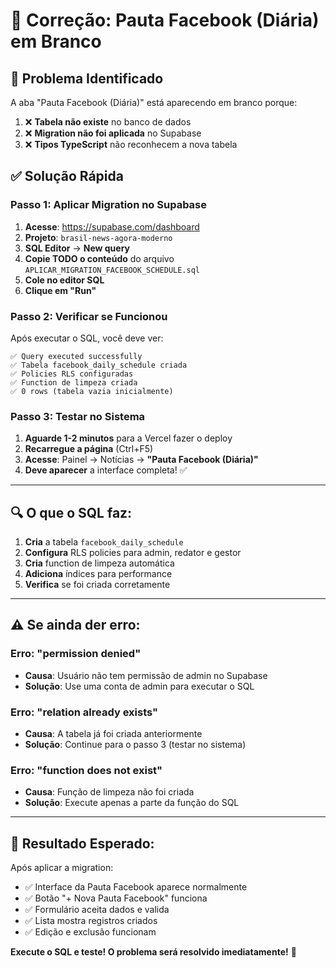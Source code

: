 # 🔧 Correção: Pauta Facebook (Diária) em Branco

## 🚨 Problema Identificado

A aba "Pauta Facebook (Diária)" está aparecendo em branco porque:

1. ❌ **Tabela não existe** no banco de dados
2. ❌ **Migration não foi aplicada** no Supabase
3. ❌ **Tipos TypeScript** não reconhecem a nova tabela

## ✅ Solução Rápida

### Passo 1: Aplicar Migration no Supabase

1. **Acesse**: https://supabase.com/dashboard
2. **Projeto**: `brasil-news-agora-moderno`
3. **SQL Editor** → **New query**
4. **Copie TODO o conteúdo** do arquivo `APLICAR_MIGRATION_FACEBOOK_SCHEDULE.sql`
5. **Cole no editor SQL**
6. **Clique em "Run"**

### Passo 2: Verificar se Funcionou

Após executar o SQL, você deve ver:

```
✅ Query executed successfully
✅ Tabela facebook_daily_schedule criada
✅ Policies RLS configuradas
✅ Function de limpeza criada
✅ 0 rows (tabela vazia inicialmente)
```

### Passo 3: Testar no Sistema

1. **Aguarde 1-2 minutos** para a Vercel fazer o deploy
2. **Recarregue a página** (Ctrl+F5)
3. **Acesse**: Painel → Notícias → **"Pauta Facebook (Diária)"**
4. **Deve aparecer** a interface completa! ✅

---

## 🔍 O que o SQL faz:

1. **Cria** a tabela `facebook_daily_schedule`
2. **Configura** RLS policies para admin, redator e gestor
3. **Cria** function de limpeza automática
4. **Adiciona** índices para performance
5. **Verifica** se foi criada corretamente

---

## ⚠️ Se ainda der erro:

### Erro: "permission denied"
- **Causa**: Usuário não tem permissão de admin no Supabase
- **Solução**: Use uma conta de admin para executar o SQL

### Erro: "relation already exists"
- **Causa**: A tabela já foi criada anteriormente
- **Solução**: Continue para o passo 3 (testar no sistema)

### Erro: "function does not exist"
- **Causa**: Função de limpeza não foi criada
- **Solução**: Execute apenas a parte da função do SQL

---

## 🎯 Resultado Esperado:

Após aplicar a migration:
- ✅ Interface da Pauta Facebook aparece normalmente
- ✅ Botão "+ Nova Pauta Facebook" funciona
- ✅ Formulário aceita dados e valida
- ✅ Lista mostra registros criados
- ✅ Edição e exclusão funcionam

**Execute o SQL e teste! O problema será resolvido imediatamente!** 🚀

